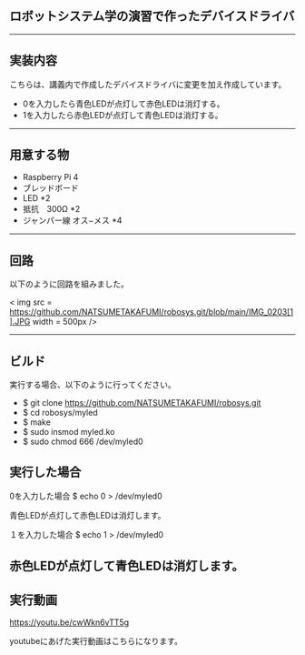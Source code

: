 ## ロボットシステム学の演習で作ったデバイスドライバ
---
## 実装内容
こちらは、講義内で作成したデバイスドライバに変更を加え作成しています。
* 0を入力したら青色LEDが点灯して赤色LEDは消灯する。
* 1を入力したら赤色LEDが点灯して青色LEDは消灯する。

---

## 用意する物
* Raspberry Pi 4 
* ブレッドボード
* LED *2
* 抵抗　300Ω *2
* ジャンパー線 オス−メス *4
---
## 回路
以下のように回路を組みました。

< img src = https://github.com/NATSUMETAKAFUMI/robosys.git/blob/main/IMG_0203[1].JPG width = 500px />

---

## ビルド
実行する場合、以下のように行ってください。

* $ git clone https://github.com/NATSUMETAKAFUMI/robosys.git  
* $ cd robosys/myled  
* $ make  
* $ sudo insmod myled.ko  
* $ sudo chmod 666 /dev/myled0  

## 実行した場合
0を入力した場合
$ echo 0 > /dev/myled0  

 青色LEDが点灯して赤色LEDは消灯します。

１を入力した場合
$ echo 1 > /dev/myled0

赤色LEDが点灯して青色LEDは消灯します。
---
## 実行動画

https://youtu.be/cwWkn6vTT5g

youtubeにあげた実行動画はこちらになります。

